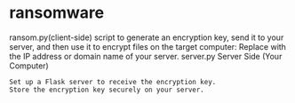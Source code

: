 # ransomware 
ransom.py(client-side)
script to generate an encryption key, send it to your server, and then use it to encrypt files on the target computer:
Replace <your-server-ip> with the IP address or domain name of your server.
server.py
Server Side (Your Computer)

    Set up a Flask server to receive the encryption key.
    Store the encryption key securely on your server.



